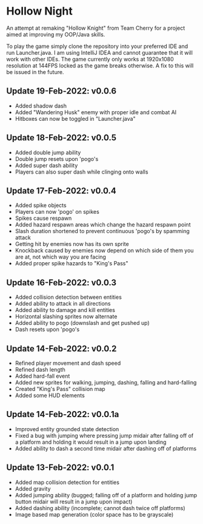 # Hollow Night

An attempt at remaking "Hollow Knight" from Team Cherry for a project aimed at improving my OOP/Java skills.

To play the game simply clone the repository into your preferred IDE and run Launcher.java. I am using IntelliJ IDEA and cannot guarantee that it will work with other IDEs.
The game currently only works at 1920x1080 resolution at 144FPS locked as the game breaks otherwise. A fix to this will be issued in the future.

## Update 19-Feb-2022: v0.0.6
* Added shadow dash
* Added "Wandering Husk" enemy with proper idle and combat AI
* Hitboxes can now be toggled in "Launcher.java"

## Update 18-Feb-2022: v0.0.5
* Added double jump ability
* Double jump resets upon 'pogo's
* Added super dash ability
* Players can also super dash while clinging onto walls

## Update 17-Feb-2022: v0.0.4
* Added spike objects
* Players can now 'pogo' on spikes
* Spikes cause respawn
* Added hazard respawn areas which change the hazard respawn point
* Slash duration shortened to prevent continuous 'pogo's by spamming attack
* Getting hit by enemies now has its own sprite
* Knockback caused by enemies now depend on which side of them you are at, not which way you are facing
* Added proper spike hazards to "King's Pass"

## Update 16-Feb-2022: v0.0.3
* Added collision detection between entities
* Added ability to attack in all directions
* Added ability to damage and kill entities
* Horizontal slashing sprites now alternate
* Added ability to pogo (downslash and get pushed up)
* Dash resets upon 'pogo's

## Update 14-Feb-2022: v0.0.2
* Refined player movement and dash speed
* Refined dash length
* Added hard-fall event
* Added new sprites for walking, jumping, dashing, falling and hard-falling
* Created "King's Pass" collision map
* Added some HUD elements

## Update 14-Feb-2022: v0.0.1a
* Improved entity grounded state detection
* Fixed a bug with jumping where pressing jump midair after falling off of a platform and holding it would result in a jump upon landing
* Added ability to dash a second time midair after dashing off of platforms

## Update 13-Feb-2022: v0.0.1
* Added map collision detection for entities
* Added gravity
* Added jumping ability (bugged; falling off of a platform and holding jump button midair will result in a jump upon impact)
* Added dashing ability (incomplete; cannot dash twice off platforms)
* Image based map generation (color space has to be grayscale)
